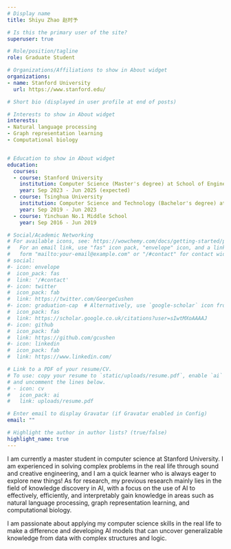 ```yaml
---
# Display name
title: Shiyu Zhao 赵时予

# Is this the primary user of the site?
superuser: true

# Role/position/tagline
role: Graduate Student

# Organizations/Affiliations to show in About widget
organizations:
- name: Stanford University
  url: https://www.stanford.edu/

# Short bio (displayed in user profile at end of posts)

# Interests to show in About widget
interests: 
- Natural language processing
- Graph representation learning
- Computational biology


# Education to show in About widget
education:
  courses:
  - course: Stanford University
    institution: Computer Science (Master's degree) at School of Engineering
    year: Sep 2023 - Jun 2025 (expected)
  - course: Tsinghua University
    institution: Computer Science and Technology (Bachelor's degree) at Yao Class, Institute for Interdisciplinary Information Sciences
    year: Sep 2019 - Jun 2023
  - course: Yinchuan No.1 Middle School
    year: Sep 2016 - Jun 2019

# Social/Academic Networking
# For available icons, see: https://wowchemy.com/docs/getting-started/page-builder/#icons
#   For an email link, use "fas" icon pack, "envelope" icon, and a link in the
#   form "mailto:your-email@example.com" or "/#contact" for contact widget.
# social:
#- icon: envelope
#  icon_pack: fas
#  link: '/#contact'
#- icon: twitter
#  icon_pack: fab
#  link: https://twitter.com/GeorgeCushen
#- icon: graduation-cap  # Alternatively, use `google-scholar` icon from `ai` icon pack
#  icon_pack: fas
#  link: https://scholar.google.co.uk/citations?user=sIwtMXoAAAAJ
#- icon: github
#  icon_pack: fab
#  link: https://github.com/gcushen
#- icon: linkedin
#  icon_pack: fab
#  link: https://www.linkedin.com/

# Link to a PDF of your resume/CV.
# To use: copy your resume to `static/uploads/resume.pdf`, enable `ai` icons in `params.toml`, 
# and uncomment the lines below.
# - icon: cv
#   icon_pack: ai
#   link: uploads/resume.pdf

# Enter email to display Gravatar (if Gravatar enabled in Config)
email: ""

# Highlight the author in author lists? (true/false)
highlight_name: true
---
```


I am currently a master student in computer science at Stanford University. I am experienced in solving complex problems in the real life through sound and creative engineering, and I am a quick learner who is always eager to explore new things! 
As for research, my previous research mainly lies in the field of knowledge discovery in AI, 
with a focus on the use of AI to effectively, efficiently, and interpretably gain knowledge in areas such as natural language processing, graph representation learning, and computational biology. 
 
I am passionate about applying my computer science skills in the real life to make a difference and developing AI models that can uncover generalizable knowledge from data with complex structures and logic.  

<!--{{< icon name="download" pack="fas" >}} Download my {{< staticref "uploads/resume.pdf" "newtab" >}}curriculum vitae{{< /staticref >}}.-->
